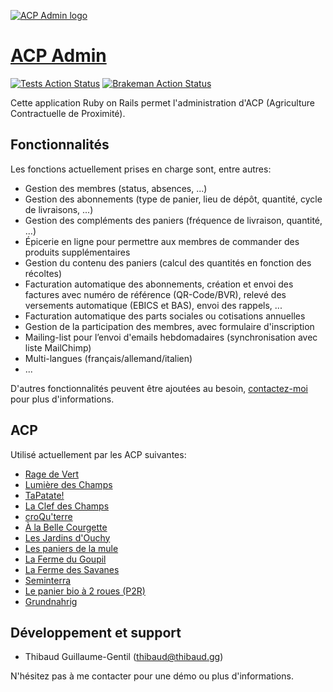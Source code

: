 [![ACP Admin logo](https://acp-admin.ch/images/logo-ac7d72c5.png)](https://acp-admin.ch)

# [ACP Admin](https://acp-admin.ch)

[![Tests Action Status](https://github.com/acp-admin/acp-admin/workflows/Tests/badge.svg)](https://github.com/acp-admin/acp-admin/actions?query=workflow%3ATests) [![Brakeman Action Status](https://github.com/acp-admin/acp-admin/workflows/Brakeman/badge.svg)](https://github.com/acp-admin/acp-admin/actions?query=workflow%3ABrakeman)

Cette application Ruby on Rails permet l'administration d'ACP (Agriculture Contractuelle de Proximité).

## Fonctionnalités

Les fonctions actuellement prises en charge sont, entre autres:

* Gestion des membres (status, absences, ...)
* Gestion des abonnements (type de panier, lieu de dépôt, quantité, cycle de livraisons, ...)
* Gestion des compléments des paniers (fréquence de livraison, quantité, ...)
* Épicerie en ligne pour permettre aux membres de commander des produits supplémentaires
* Gestion du contenu des paniers (calcul des quantités en fonction des récoltes)
* Facturation automatique des abonnements, création et envoi des factures avec numéro de référence (QR-Code/BVR), relevé des versements automatique (EBICS et BAS), envoi des rappels, ...
* Facturation automatique des parts sociales ou cotisations annuelles
* Gestion de la participation des membres, avec formulaire d'inscription
* Mailing-list pour l’envoi d'emails hebdomadaires (synchronisation avec liste MailChimp)
* Multi-langues (français/allemand/italien)
* ...

D'autres fonctionnalités peuvent être ajoutées au besoin, [contactez-moi](mailto:info@acp-admin.ch) pour plus d'informations.


## ACP

Utilisé actuellement par les ACP suivantes:

* [Rage de Vert](https://www.ragedevert.ch)
* [Lumière des Champs](http://lumiere-des-champs.ch)
* [TaPatate!](https://www.tapatate.ch)
* [La Clef des Champs](https://www.clef-des-champs.ch)
* [croQu'terre](https://croquterre.ch)
* [À la Belle Courgette](https://www.alabellecourgette.ch)
* [Les Jardins d'Ouchy](https://www.lesjardinsdouchy.ch)
* [Les paniers de la mule](https://lamule.ch)
* [La Ferme du Goupil](https://lafermedugoupil.ch)
* [La Ferme des Savanes](http://lafermedessavanes.ch)
* [Seminterra](https://seminterra.ch)
* [Le panier bio à 2 roues (P2R)](https://p2r.ch)
* [Grundnahrig](https://www.grundnahrig.ch)


## Développement et support

* Thibaud Guillaume-Gentil ([thibaud@thibaud.gg](mailto:thibaud@thibaud.gg))

N'hésitez pas à me contacter pour une démo ou plus d'informations.
